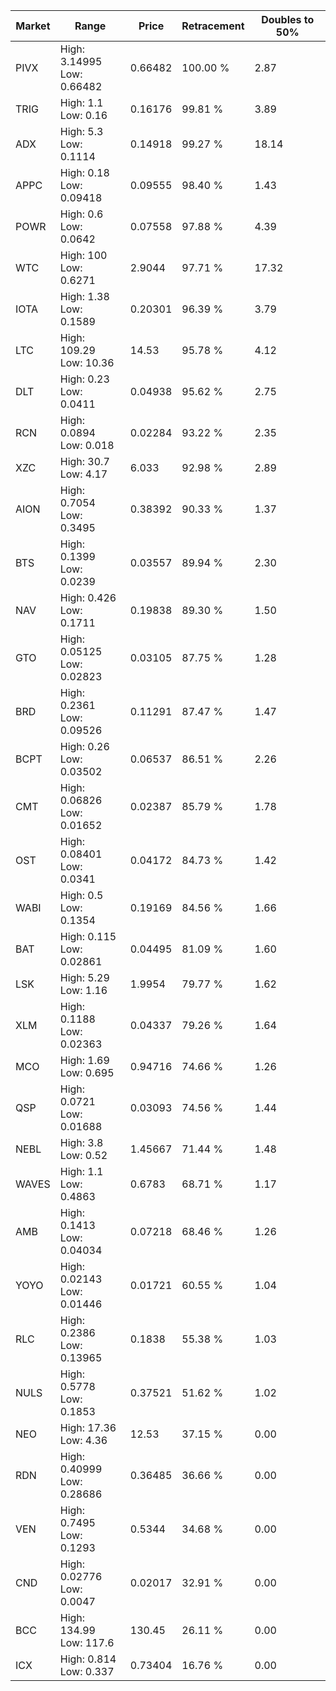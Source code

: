 | Market | Range | Price| Retracement | Doubles to 50% |
| --- | --- | --- | --- | --- |
| PIVX | High: 3.14995<br />Low: 0.66482 | 0.66482 | 100.00 % | 2.87 |
| TRIG | High: 1.1<br />Low: 0.16 | 0.16176 | 99.81 % | 3.89 |
| ADX | High: 5.3<br />Low: 0.1114 | 0.14918 | 99.27 % | 18.14 |
| APPC | High: 0.18<br />Low: 0.09418 | 0.09555 | 98.40 % | 1.43 |
| POWR | High: 0.6<br />Low: 0.0642 | 0.07558 | 97.88 % | 4.39 |
| WTC | High: 100<br />Low: 0.6271 | 2.9044 | 97.71 % | 17.32 |
| IOTA | High: 1.38<br />Low: 0.1589 | 0.20301 | 96.39 % | 3.79 |
| LTC | High: 109.29<br />Low: 10.36 | 14.53 | 95.78 % | 4.12 |
| DLT | High: 0.23<br />Low: 0.0411 | 0.04938 | 95.62 % | 2.75 |
| RCN | High: 0.0894<br />Low: 0.018 | 0.02284 | 93.22 % | 2.35 |
| XZC | High: 30.7<br />Low: 4.17 | 6.033 | 92.98 % | 2.89 |
| AION | High: 0.7054<br />Low: 0.3495 | 0.38392 | 90.33 % | 1.37 |
| BTS | High: 0.1399<br />Low: 0.0239 | 0.03557 | 89.94 % | 2.30 |
| NAV | High: 0.426<br />Low: 0.1711 | 0.19838 | 89.30 % | 1.50 |
| GTO | High: 0.05125<br />Low: 0.02823 | 0.03105 | 87.75 % | 1.28 |
| BRD | High: 0.2361<br />Low: 0.09526 | 0.11291 | 87.47 % | 1.47 |
| BCPT | High: 0.26<br />Low: 0.03502 | 0.06537 | 86.51 % | 2.26 |
| CMT | High: 0.06826<br />Low: 0.01652 | 0.02387 | 85.79 % | 1.78 |
| OST | High: 0.08401<br />Low: 0.0341 | 0.04172 | 84.73 % | 1.42 |
| WABI | High: 0.5<br />Low: 0.1354 | 0.19169 | 84.56 % | 1.66 |
| BAT | High: 0.115<br />Low: 0.02861 | 0.04495 | 81.09 % | 1.60 |
| LSK | High: 5.29<br />Low: 1.16 | 1.9954 | 79.77 % | 1.62 |
| XLM | High: 0.1188<br />Low: 0.02363 | 0.04337 | 79.26 % | 1.64 |
| MCO | High: 1.69<br />Low: 0.695 | 0.94716 | 74.66 % | 1.26 |
| QSP | High: 0.0721<br />Low: 0.01688 | 0.03093 | 74.56 % | 1.44 |
| NEBL | High: 3.8<br />Low: 0.52 | 1.45667 | 71.44 % | 1.48 |
| WAVES | High: 1.1<br />Low: 0.4863 | 0.6783 | 68.71 % | 1.17 |
| AMB | High: 0.1413<br />Low: 0.04034 | 0.07218 | 68.46 % | 1.26 |
| YOYO | High: 0.02143<br />Low: 0.01446 | 0.01721 | 60.55 % | 1.04 |
| RLC | High: 0.2386<br />Low: 0.13965 | 0.1838 | 55.38 % | 1.03 |
| NULS | High: 0.5778<br />Low: 0.1853 | 0.37521 | 51.62 % | 1.02 |
| NEO | High: 17.36<br />Low: 4.36 | 12.53 | 37.15 % | 0.00 |
| RDN | High: 0.40999<br />Low: 0.28686 | 0.36485 | 36.66 % | 0.00 |
| VEN | High: 0.7495<br />Low: 0.1293 | 0.5344 | 34.68 % | 0.00 |
| CND | High: 0.02776<br />Low: 0.0047 | 0.02017 | 32.91 % | 0.00 |
| BCC | High: 134.99<br />Low: 117.6 | 130.45 | 26.11 % | 0.00 |
| ICX | High: 0.814<br />Low: 0.337 | 0.73404 | 16.76 % | 0.00 |

